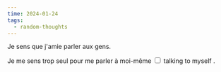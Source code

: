 ```yaml
---
time: 2024-01-24
tags:
  - random-thoughts
---
```

Je sens que j'amie parler aux gens.

Je me sens trop seul pour <label class="ob-comment" title="" style=""> me parler à moi-même <input type="checkbox"> <span style=""> talking to myself </span></label>.

